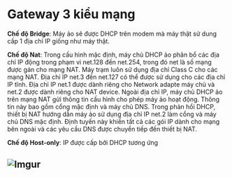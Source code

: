 ﻿# Gateway 3 kiểu mạng
**Chế độ Bridge**: Máy ảo sẽ được DHCP trên modem mà máy thật sử dung cấp 1 địa chỉ IP giống như máy thật.
 
 **Chế độ Nat**:
Trong cấu hình mặc định, máy chủ DHCP ảo phân bổ các địa chỉ IP động trong phạm vi net.128 đến net.254, trong đó net là số mạng được gán cho mạng NAT. Máy trạm luôn sử dụng địa chỉ Class C cho các mạng NAT. Địa chỉ IP net.3 đến net.127 có thể được sử dụng cho các địa chỉ IP tĩnh. Địa chỉ IP net.1 được dành riêng cho Network adapte máy chủ và net.2 được dành riêng cho NAT device. Ngoài địa chỉ IP, máy chủ DHCP ảo trên mạng NAT gửi thông tin cấu hình cho phép máy ảo hoạt động. Thông tin này bao gồm cổng mặc định và máy chủ DNS. Trong phản hồi DHCP, thiết bị NAT hướng dẫn máy ảo sử dụng địa chỉ IP net.2 làm cổng và máy chủ DNS mặc định. Định tuyến này khiến tất cả các gói IP dành cho mạng bên ngoài và các yêu cầu DNS được chuyển tiếp đến thiết bị NAT. 
 
 **Chế độ Host-only**: IP được cấp bởi DHCP tương ứng
## ![Imgur](https://i.imgur.com/qNGzSxN.png)